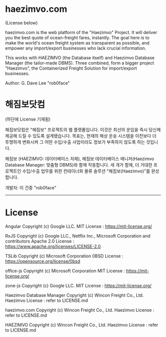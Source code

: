 # haezimvo.com

(License below)

haezimvo.com is the web platform of the "Haezimvo" Project.
It will deliver you the best quote of ocean-freight fares, instantly.
The goal here is to make the world's ocean freight system as transparent as possible,
and empower any import/export businesses who lack crucial information.

This works with HAEZIMVO (the Database itself)
and Haezimvo Database Manager (the tailor-made DBMS).
Three combined, form a bigger project "Haezimvo",
the Containerized Freight Solution for import/export businesses.

Author:
G. Dave Lee "rob0face"

# 해짐보닷컴

(하단에 License 기재됨)

해짐보닷컴은 "해짐보" 프로젝트의 웹 플랫폼입니다.
이것은 최선의 운임을 즉시 당신께 제공해 드릴 수 있도록 설계됐습니다.
목표는, 현재의 해상 운송 시스템을 이전보다 더 투명하게 변화시켜
그 어떤 수입/수출 사업이라도 정보가 부족하지 않도록 하는 것입니다.

해짐보 (HAEZIMVO: 데이터베이스 자체),
해짐보 데이터베이스 매니저(Haezimvo Database Manager: 맞춤형 DBMS)와 함께 작동합니다.
세 개가 함께, 더 거대한 프로젝트인
수입/수출 업무를 위한 컨테이너화 물류 솔루션 "해짐보(Haezimvo)"를 완성합니다.

개발자:
이 건중 "rob0face"

---

# License

Angular
Copyright (c) Google LLC.
MIT License : https://mit-license.org/

RxJS
Copyright (c) Google LLC., Netflix Inc., Microsoft Corporation and contributors
Apache 2.0 License : https://www.apache.org/licenses/LICENSE-2.0

TSLib
Copyright (c) Microsoft Corporation
0BSD License : https://opensource.org/license/0bsd

office-js
Copyright (c) Microsoft Corporation
MIT License : https://mit-license.org/

zone-js
Copyright (c) Google LLC.
MIT License : https://mit-license.org/

Haezimvo Database Manager
Copyright (c) Wincon Freight Co., Ltd.
Haezimvo License : refer to LICENSE.md

haezimvo.com
Copyright (c) Wincon Freight Co., Ltd.
Haezimvo License : refer to LICENSE.md

HAEZIMVO
Copyright (c) Wincon Freight Co., Ltd.
Haezimvo License : refer to LICENSE.md